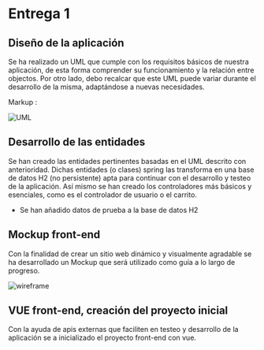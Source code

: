 # Entrega 1


<!-- ### Evolución del proyecto -->

## Diseño de la aplicación

Se ha realizado un UML que cumple con los requisitos básicos de nuestra aplicación, de esta forma comprender su
funcionamiento y la relación entre objectos. Por otro lado, debo recalcar que este UML puede variar durante el
desarrollo de la misma, adaptándose a nuevas necesidades.

Markup :

![UML](/2020-21-DAW2-M12-BookFind/img/uml.jpeg )




## Desarrollo de las entidades

Se han creado las entidades pertinentes basadas en el UML descrito con anterioridad. Dichas entidades (o clases) spring
las transforma en una base de datos H2 (no persistente) apta para continuar con el desarrollo y testeo de la aplicación.
Así mismo se han creado los controladores más básicos y esenciales, como es el controlador de usuario o el carrito.

- Se han añadido datos de prueba a la base de datos H2

## Mockup front-end

Con la finalidad de crear un sitio web dinámico y visualmente agradable se ha desarrollado un Mockup que será utilizado
como guía a lo largo de progreso.

![wireframe](/2020-21-DAW2-M12-BookFind/img/wireframes.png)


## VUE front-end, creación del proyecto inicial

Con la ayuda de apis externas que faciliten en testeo y desarrollo de la aplicación se a inicializado el proyecto
front-end con vue.